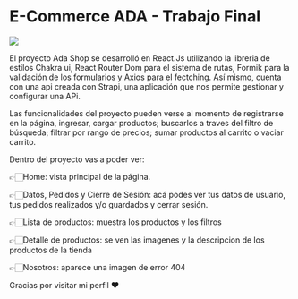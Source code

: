 <h1> E-Commerce ADA - Trabajo Final</h1>

<p> <img src="https://media.giphy.com/media/oZVVwfqdW1r75Ts94C/giphy.gif"> </p>

<p> El proyecto Ada Shop se desarrolló en React.Js utilizando la libreria de estilos Chakra ui, React Router Dom para el sistema de rutas, 
Formik para la validación de los formularios y Axios para el fectching. Así mismo, cuenta con una api creada con Strapi, 
una aplicación que nos permite gestionar y configurar una APi.

<p>Las funcionalidades del proyecto pueden verse al momento de registrarse en la página, ingresar, cargar productos; buscarlos a traves del filtro de búsqueda; 
filtrar por rango de precios; sumar productos al carrito o vaciar carrito.</p>

<p> Dentro del proyecto vas a poder ver:</p>
<p>👉🏻Home: vista principal de la página.</p>
<p>👉🏻Datos, Pedidos y Cierre de Sesión: acá podes ver tus datos de usuario, tus pedidos realizados y/o guardados y cerrar sesión.</p>
<p>👉🏻Lista de productos: muestra los productos y los filtros</p>
<p>👉🏻Detalle de productos: se ven las imagenes y la descripcion de los productos de la tienda</p>
<p>👉🏻Nosotros: aparece una imagen de error 404</p>
 
  
<p>Gracias por visitar mi perfil ❤</p>
